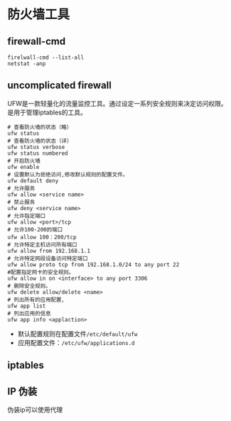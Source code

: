 # 防火墙工具

## firewall-cmd


```shell
firelwall-cmd --list-all
netstat -anp
```




## uncomplicated firewall

UFW是一款轻量化的流量监控工具。通过设定一系列安全规则来决定访问权限。是用于管理iptables的工具。

```shell
# 查看防火墙的状态（略）
ufw status
# 查看防火墙的状态（详）
ufw status verbose
ufw status numbered
# 开启防火墙
ufw enable
# 设置默认为拒绝访问,修改默认规则的配置文件。
ufw default deny
# 允许服务
ufw allow <service name>
# 禁止服务
ufw deny <service name>
# 允许指定端口
ufw allow <port>/tcp
# 允许100-200的端口
ufw allow 100：200/tcp
# 允许特定主机访问所有端口
ufw allow from 192.168.1.1
# 允许特定网段设备访问特定端口
ufw allow proto tcp from 192.168.1.0/24 to any port 22
#配置指定网卡的安全规则。
ufw allow in on <interface> to any port 3306
# 删除安全规则。
ufw delete allow/delete <name> 
# 列出所有的应用配置,
ufw app list
# 列出应用的信息
ufw app info <applaction>
```

* 默认配置规则在配置文件`/etc/default/ufw`
* 应用配置文件：`/etc/ufw/applications.d`

## iptables

## IP 伪装

伪装ip可以使用代理